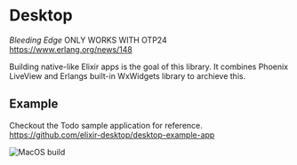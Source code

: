 # Desktop 

*Bleeding Edge* ONLY WORKS WITH OTP24 https://www.erlang.org/news/148

Building native-like Elixir apps is the goal of this library. It combines Phoenix LiveView and Erlangs built-in WxWidgets library to archieve this.

## Example

Checkout the Todo sample application for reference. https://github.com/elixir-desktop/desktop-example-app

![MacOS build](https://raw.githubusercontent.com/elixir-desktop/desktop-example-app/main/nodeploy/macos_todo.png "MacOS build")

